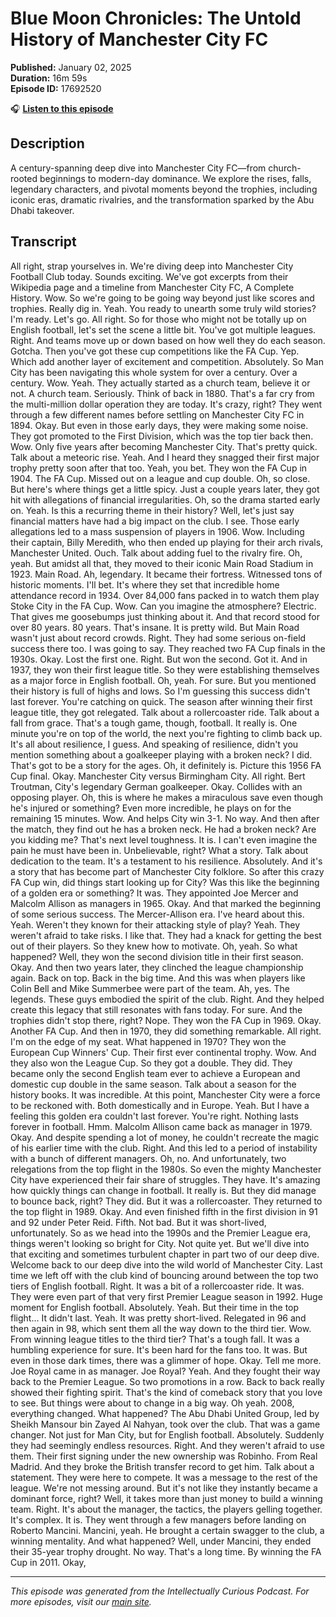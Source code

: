 # Blue Moon Chronicles: The Untold History of Manchester City FC

**Published:** January 02, 2025  
**Duration:** 16m 59s  
**Episode ID:** 17692520

🎧 **[Listen to this episode](https://intellectuallycurious.buzzsprout.com/2529712/episodes/17692520-blue-moon-chronicles-the-untold-history-of-manchester-city-fc)**

## Description

A century-spanning deep dive into Manchester City FC—from church-rooted beginnings to modern-day dominance. We explore the rises, falls, legendary characters, and pivotal moments beyond the trophies, including iconic eras, dramatic rivalries, and the transformation sparked by the Abu Dhabi takeover.

## Transcript

All right, strap yourselves in. We're diving deep into Manchester City Football Club today. Sounds exciting. We've got excerpts from their Wikipedia page and a timeline from Manchester City FC, A Complete History. Wow. So we're going to be going way beyond just like scores and trophies. Really dig in. Yeah. You ready to unearth some truly wild stories? I'm ready. Let's go. All right. So for those who might not be totally up on English football, let's set the scene a little bit. You've got multiple leagues. Right. And teams move up or down based on how well they do each season. Gotcha. Then you've got these cup competitions like the FA Cup. Yep. Which add another layer of excitement and competition. Absolutely. So Man City has been navigating this whole system for over a century. Over a century. Wow. Yeah. They actually started as a church team, believe it or not. A church team. Seriously. Think of back in 1880. That's a far cry from the multi-million dollar operation they are today. It's crazy, right? They went through a few different names before settling on Manchester City FC in 1894. Okay. But even in those early days, they were making some noise. They got promoted to the First Division, which was the top tier back then. Wow. Only five years after becoming Manchester City. That's pretty quick. Talk about a meteoric rise. Yeah. And I heard they snagged their first major trophy pretty soon after that too. Yeah, you bet. They won the FA Cup in 1904. The FA Cup. Missed out on a league and cup double. Oh, so close. But here's where things get a little spicy. Just a couple years later, they got hit with allegations of financial irregularities. Oh, so the drama started early on. Yeah. Is this a recurring theme in their history? Well, let's just say financial matters have had a big impact on the club. I see. Those early allegations led to a mass suspension of players in 1906. Wow. Including their captain, Billy Meredith, who then ended up playing for their arch rivals, Manchester United. Ouch. Talk about adding fuel to the rivalry fire. Oh, yeah. But amidst all that, they moved to their iconic Main Road Stadium in 1923. Main Road. Ah, legendary. It became their fortress. Witnessed tons of historic moments. I'll bet. It's where they set that incredible home attendance record in 1934. Over 84,000 fans packed in to watch them play Stoke City in the FA Cup. Wow. Can you imagine the atmosphere? Electric. That gives me goosebumps just thinking about it. And that record stood for over 80 years. 80 years. That's insane. It is pretty wild. But Main Road wasn't just about record crowds. Right. They had some serious on-field success there too. I was going to say. They reached two FA Cup finals in the 1930s. Okay. Lost the first one. Right. But won the second. Got it. And in 1937, they won their first league title. So they were establishing themselves as a major force in English football. Oh, yeah. For sure. But you mentioned their history is full of highs and lows. So I'm guessing this success didn't last forever. You're catching on quick. The season after winning their first league title, they got relegated. Talk about a rollercoaster ride. Talk about a fall from grace. That's a tough game, though, football. It really is. One minute you're on top of the world, the next you're fighting to climb back up. It's all about resilience, I guess. And speaking of resilience, didn't you mention something about a goalkeeper playing with a broken neck? I did. That's got to be a story for the ages. Oh, it definitely is. Picture this 1956 FA Cup final. Okay. Manchester City versus Birmingham City. All right. Bert Troutman, City's legendary German goalkeeper. Okay. Collides with an opposing player. Oh, this is where he makes a miraculous save even though he's injured or something? Even more incredible, he plays on for the remaining 15 minutes. Wow. And helps City win 3-1. No way. And then after the match, they find out he has a broken neck. He had a broken neck? Are you kidding me? That's next level toughness. It is. I can't even imagine the pain he must have been in. Unbelievable, right? What a story. Talk about dedication to the team. It's a testament to his resilience. Absolutely. And it's a story that has become part of Manchester City folklore. So after this crazy FA Cup win, did things start looking up for City? Was this like the beginning of a golden era or something? It was. They appointed Joe Mercer and Malcolm Allison as managers in 1965. Okay. And that marked the beginning of some serious success. The Mercer-Allison era. I've heard about this. Yeah. Weren't they known for their attacking style of play? Yeah. They weren't afraid to take risks. I like that. They had a knack for getting the best out of their players. So they knew how to motivate. Oh, yeah. So what happened? Well, they won the second division title in their first season. Okay. And then two years later, they clinched the league championship again. Back on top. Back in the big time. And this was when players like Colin Bell and Mike Summerbee were part of the team. Ah, yes. The legends. These guys embodied the spirit of the club. Right. And they helped create this legacy that still resonates with fans today. For sure. And the trophies didn't stop there, right? Nope. They won the FA Cup in 1969. Okay. Another FA Cup. And then in 1970, they did something remarkable. All right. I'm on the edge of my seat. What happened in 1970? They won the European Cup Winners' Cup. Their first ever continental trophy. Wow. And they also won the League Cup. So they got a double. They did. They became only the second English team ever to achieve a European and domestic cup double in the same season. Talk about a season for the history books. It was incredible. At this point, Manchester City were a force to be reckoned with. Both domestically and in Europe. Yeah. But I have a feeling this golden era couldn't last forever. You're right. Nothing lasts forever in football. Hmm. Malcolm Allison came back as manager in 1979. Okay. And despite spending a lot of money, he couldn't recreate the magic of his earlier time with the club. Right. And this led to a period of instability with a bunch of different managers. Oh, no. And unfortunately, two relegations from the top flight in the 1980s. So even the mighty Manchester City have experienced their fair share of struggles. They have. It's amazing how quickly things can change in football. It really is. But they did manage to bounce back, right? They did. But it was a rollercoaster. They returned to the top flight in 1989. Okay. And even finished fifth in the first division in 91 and 92 under Peter Reid. Fifth. Not bad. But it was short-lived, unfortunately. So as we head into the 1990s and the Premier League era, things weren't looking so bright for City. Not quite yet. But we'll dive into that exciting and sometimes turbulent chapter in part two of our deep dive. Welcome back to our deep dive into the wild world of Manchester City. Last time we left off with the club kind of bouncing around between the top two tiers of English football. Right. It was a bit of a rollercoaster ride. It was. They were even part of that very first Premier League season in 1992. Huge moment for English football. Absolutely. Yeah. But their time in the top flight... It didn't last. Yeah. It was pretty short-lived. Relegated in 96 and then again in 98, which sent them all the way down to the third tier. Wow. From winning league titles to the third tier? That's a tough fall. It was a humbling experience for sure. It's been hard for the fans too. It was. But even in those dark times, there was a glimmer of hope. Okay. Tell me more. Joe Royal came in as manager. Joe Royal? Yeah. And they fought their way back to the Premier League. So two promotions in a row. Back to back really showed their fighting spirit. That's the kind of comeback story that you love to see. But things were about to change in a big way. Oh yeah. 2008, everything changed. What happened? The Abu Dhabi United Group, led by Sheikh Mansour bin Zayed Al Nahyan, took over the club. That was a game changer. Not just for Man City, but for English football. Absolutely. Suddenly they had seemingly endless resources. Right. And they weren't afraid to use them. Their first signing under the new ownership was Robinho. From Real Madrid. And they broke the British transfer record to get him. Talk about a statement. They were here to compete. It was a message to the rest of the league. We're not messing around. But it's not like they instantly became a dominant force, right? Well, it takes more than just money to build a winning team. Right. It's about the manager, the tactics, the players gelling together. It's complex. It is. They went through a few managers before landing on Roberto Mancini. Mancini, yeah. He brought a certain swagger to the club, a winning mentality. And what happened? Well, under Mancini, they ended their 35-year trophy drought. No way. That's a long time. By winning the FA Cup in 2011. Okay,

---
*This episode was generated from the Intellectually Curious Podcast. For more episodes, visit our [main site](https://intellectuallycurious.buzzsprout.com).*
